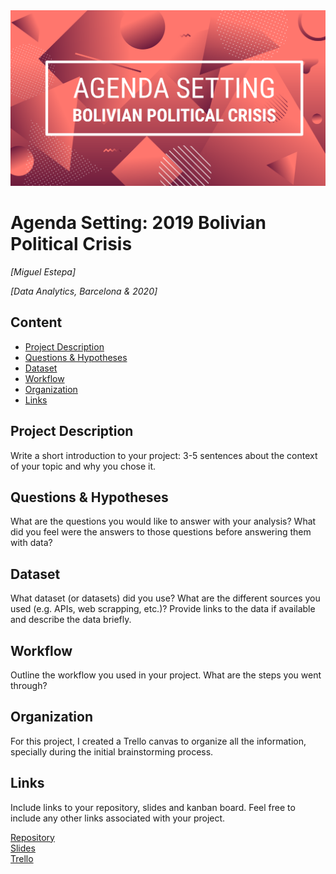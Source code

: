 <img src="https://github.com/miguestepa/agenda-setting-bolivia-2019/blob/main/presentation/title.PNG" width="1000"/>

# Agenda Setting: 2019 Bolivian Political Crisis
*[Miguel Estepa]*

*[Data Analytics, Barcelona & 2020]*

## Content
- [Project Description](#project-description)
- [Questions & Hypotheses](#questions-hypotheses)
- [Dataset](#dataset)
- [Workflow](#workflow)
- [Organization](#organization)
- [Links](#links)

## Project Description
Write a short introduction to your project: 3-5 sentences about the context of your topic and why you chose it.

## Questions & Hypotheses
What are the questions you would like to answer with your analysis? What did you feel were the answers to those questions before answering them with data?

## Dataset
What dataset (or datasets) did you use? What are the different sources you used (e.g. APIs, web scrapping, etc.)? Provide links to the data if available and describe the data briefly.

## Workflow
Outline the workflow you used in your project. What are the steps you went through?

## Organization
For this project, I created a Trello canvas to organize all the information, specially during the initial brainstorming process.

## Links
Include links to your repository, slides and kanban board. Feel free to include any other links associated with your project.

[Repository](https://github.com/miguestepa/agenda-setting-bolivia-2019)  
[Slides](https://slides.com/)  
[Trello](https://trello.com/b/lg0h5gXm/ironhack-project-4)  
